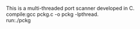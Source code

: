 This is a multi-threaded port scanner developed in C.  
compile:gcc pckg.c -o pckg -lpthread.  
run:./pckg  
